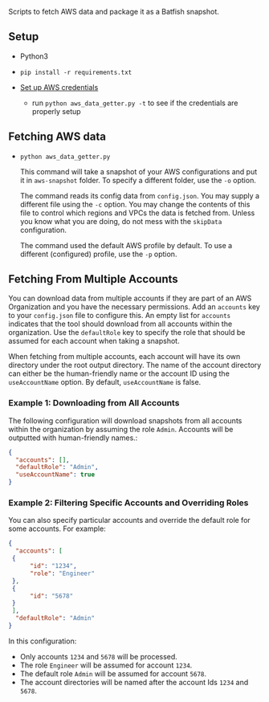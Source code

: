 Scripts to fetch AWS data and package it as a Batfish snapshot.

## Setup

- Python3 

- `pip install -r requirements.txt`
 
- [Set up AWS credentials](https://docs.aws.amazon.com/sdk-for-java/v1/developer-guide/setup-credentials.html) 
  - run `python aws_data_getter.py -t` to see if the credentials are properly setup

## Fetching AWS data

 - `python aws_data_getter.py` 

    This command will take a snapshot of your AWS configurations and put it in `aws-snapshot` folder. To specify a different folder, use the `-o` option. 

    The command reads its config data from `config.json`. You may supply a different file using the `-c` option. You may change the contents of this file to control which regions and VPCs the data is fetched from. Unless you know what you are doing, do not mess with the `skipData` configuration.  

    The command used the default AWS profile by default. To use a different (configured) profile, use the `-p` option.

## Fetching From Multiple Accounts

You can download data from multiple accounts if they are part of an AWS Organization and you have the necessary permissions. Add an `accounts` key to your `config.json` file to configure this. An empty list for `accounts` indicates that the tool should download from all accounts within the organization. Use the `defaultRole` key to specify the role that should be assumed for each account when taking a snapshot.

When fetching from multiple accounts, each account will have its own directory under the root output directory. The name of the account directory can either be the human-friendly name or the account ID using the `useAccountName` option. By default, `useAccountName` is false.

### Example 1: Downloading from All Accounts
The following configuration will download snapshots from all accounts within the organization by assuming the role `Admin`. Accounts will be outputted with human-friendly names.:

```json
{
  "accounts": [],
  "defaultRole": "Admin",
  "useAccountName": true
}
```


### Example 2: Filtering Specific Accounts and Overriding Roles

You can also specify particular accounts and override the default role for some accounts. For example:

```json
{
  "accounts": [
 {
      "id": "1234",
      "role": "Engineer"
 },
 {
      "id": "5678"
 }
 ],
  "defaultRole": "Admin"
}
```

In this configuration:

* Only accounts `1234` and `5678` will be processed.
* The role `Engineer` will be assumed for account `1234`.
* The default role `Admin` will be assumed for account `5678`.
* The account directories will be named after the account Ids `1234` and `5678`.